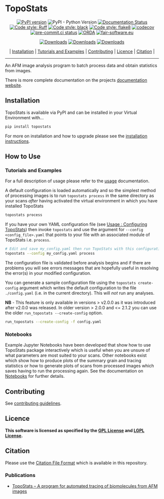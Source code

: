 # TopoStats

<div align="center">

[![PyPI version](https://badge.fury.io/py/topostats.svg)](https://badge.fury.io/py/topostats)
![PyPI - Python Version](https://img.shields.io/pypi/pyversions/topostats)
[![Documentation Status](https://readthedocs.org/projects/topostats/badge/?version=dev)](https://topostats.readthedocs.io/en/dev/?badge=dev)
[![Code style:
Ruff](https://img.shields.io/endpoint?url=https://raw.githubusercontent.com/astral-sh/ruff/main/assets/badge/v2.json)](https://github.com/astral-sh/ruff)
[![Code style: black](https://img.shields.io/badge/code%20style-black-000000.svg)](https://github.com/psf/black)
[![Code style: flake8](https://img.shields.io/badge/code%20style-flake8-456789.svg)](https://github.com/psf/flake8)
[![codecov](https://codecov.io/gh/AFM-SPM/TopoStats/branch/dev/graph/badge.svg)](https://codecov.io/gh/AFM-SPM/TopoStats)
[![pre-commit.ci
status](https://results.pre-commit.ci/badge/github/AFM-SPM/TopoStats/main.svg)](https://results.pre-commit.ci/latest/github/AFM-SPM/TopoStats/main)
[![ORDA](https://img.shields.io/badge/ORDA--DOI-10.15131%2Fshef.data.22633528.v.1-lightgrey)](https://figshare.shef.ac.uk/articles/software/TopoStats/22633528/1)
[![fair-software.eu](https://img.shields.io/badge/fair--software.eu-%E2%97%8F%20%20%E2%97%8F%20%20%E2%97%8F%20%20%E2%97%8F%20%20%E2%97%8B-yellow)](https://fair-software.eu)

</div>
<div align="center">

[![Downloads](https://static.pepy.tech/badge/topostats)](https://pepy.tech/project/topostats)
[![Downloads](https://static.pepy.tech/badge/topostats/month)](https://pepy.tech/project/topostats)
[![Downloads](https://static.pepy.tech/badge/topostats/week)](https://pepy.tech/project/topostats)

</div>
<div align="center">

| [Installation](#installation) | [Tutorials and Examples](#tutorials-and-examples) | [Contributing](contributing.md) |
[Licence](#licence) | [Citation](#citation) |

</div>

---

An AFM image analysis program to batch process data and obtain statistics from images.

There is more complete documentation on the projects [documentation website](https://afm-spm.github.io/TopoStats/).

## Installation

TopoStats is available via PyPI and can be installed in your Virtual Environment with...

```bash
pip install topostats
```

For more on installation and how to upgrade please see the [installation
instructions](https://afm-spm.github.io/TopoStats/main/installation.html).

## How to Use

### Tutorials and Examples

For a full description of usage please refer to the [usage](https://afm-spm.github.io/TopoStats/main/usage.html) documentation.

A default configuration is loaded automatically and so the simplest method of processing images is to run
`topostats process` in the same directory as your scans _after_ having activated the virtual environment in which you have
installed TopoStats

```bash
topostats process
```

If you have your own YAML configuration file (see [Usage : Configuring
TopoStats](https://afm-spm.github.io/TopoStats/main/usage.html#configuring_topostats)) then invoke `topostats`
and use the argument for `--config <config_file>.yaml` that points to your file with an associated module of
TopoStats i.e. `process`.

```bash
# Edit and save my_config.yaml then run TopoStats with this configuration file
topostats --config my_config.yaml process
```

The configuration file is validated before analysis begins and if there are problems you will see errors messages that
are hopefully useful in resolving the error(s) in your modified configuration.

You can generate a sample configuration file using the `topostats create-config` argument which writes the default
configuration to the file `./config.yaml` (i.e. in the current directory). This will _not_ run any analyses.

**NB** - This feature is only available in versions > v2.0.0 as it was introduced after v2.0.0 was released. In older
version > 2.0.0 and <= 2.1.2 you can use the older `run_topostats --create-config` option.

```bash
run_topostats --create-config -f config.yaml
```

### Notebooks

Example Jupyter Notebooks have been developed that show how to use TopoStats package interactively which is useful when
you are unsure of what parameters are most suited to your scans. Other notebooks exist which show how to produce plots
of the summary grain and tracing statistics or how to generate plots of scans from processed images which saves having
to run the processing again. See the documentation on
[Notebooks](https://afm-spm.github.io/TopoStats/main/notebooks.html) for further details.

## Contributing

See [contributing guidelines](https://afm-spm.github.io/TopoStats/main/contributing.html).

## Licence

**This software is licensed as specified by the [GPL License](COPYING) and [LGPL License](COPYING.LESSER).**

## Citation

Please use the [Citation File Format](https://citation-file-format.github.io/) which is available in this repository.

### Publications

- [TopoStats – A program for automated tracing of biomolecules from AFM images](https://www.sciencedirect.com/science/article/pii/S1046202321000207)

